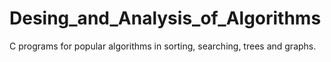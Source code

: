 # Desing_and_Analysis_of_Algorithms

C programs for popular algorithms in sorting, searching, trees and graphs.
